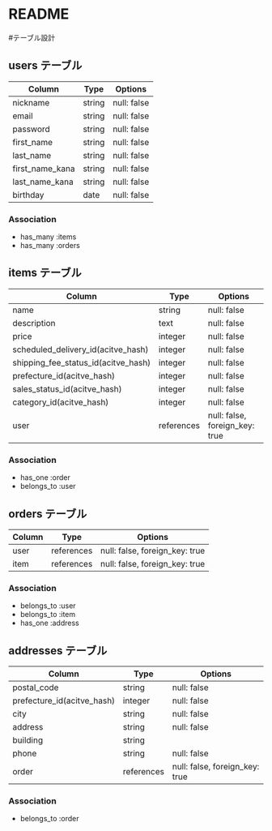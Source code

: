 # README

#テーブル設計

## users テーブル

| Column           | Type   | Options     |
| ---------------- | ------ | ----------- |
| nickname         | string | null: false |
| email            | string | null: false |
| password         | string | null: false |
| first_name      | string | null: false  |
| last_name       | string | null: false  |
| first_name_kana | string | null: false  |
| last_name_kana  | string | null: false  |
| birthday         | date   | null: false |

### Association

- has_many  :items
- has_many  :orders

## items テーブル

| Column                              | Type       | Options                        |
| ----------------------------------- | ---------- | ------------------------------ |
| name                                | string     | null: false                    |
| description                         | text       | null: false                    |
| price                               | integer    | null: false                    |                   
| scheduled_delivery_id(acitve_hash)  | integer    | null: false                    |
| shipping_fee_status_id(acitve_hash) | integer    | null: false                    |
| prefecture_id(acitve_hash)          | integer    | null: false                    |
| sales_status_id(acitve_hash)        | integer    | null: false                    |
| category_id(acitve_hash)            | integer    | null: false                    |
| user                                | references | null: false, foreign_key: true |

### Association

- has_one    :order
- belongs_to :user

## orders テーブル

| Column  | Type       | Options                        |
| ------- | ---------- | ------------------------------ |
| user    | references | null: false, foreign_key: true |
| item    | references | null: false, foreign_key: true |

### Association

- belongs_to :user
- belongs_to :item
- has_one    :address

## addresses テーブル

| Column                     | Type       | Options                        |
| -------------------------- | ---------- | ------------------------------ |
| postal_code                | string     | null: false                    |
| prefecture_id(acitve_hash) | integer    | null: false                    |
| city                       | string     | null: false                    |
| address                    | string     | null: false                    |
| building                   | string     |                                |
| phone                      | string     | null: false                    |
| order                      | references | null: false, foreign_key: true |
### Association

- belongs_to :order


